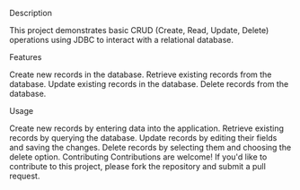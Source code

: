 Description

This project demonstrates basic CRUD (Create, Read, Update, Delete) operations using JDBC to interact with a relational database.

Features

Create new records in the database.
Retrieve existing records from the database.
Update existing records in the database.
Delete records from the database.

 Usage
 
Create new records by entering data into the application.
Retrieve existing records by querying the database.
Update records by editing their fields and saving the changes.
Delete records by selecting them and choosing the delete option.
Contributing
Contributions are welcome! If you'd like to contribute to this project, please fork the repository and submit a pull request.
